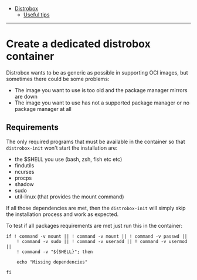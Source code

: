 - [Distrobox](README.md)
  - [Useful tips](useful_tips.md)

---

# Create a dedicated distrobox container

Distrobox wants to be as generic as possible in supporting OCI images, but sometimes there could be some problems:

- The image you want to use is too old and the package manager mirrors are down
- The image you want to use has not a supported package manager or no package manager at all

## Requirements

The only required programs that must be available in the container so that `distrobox-init` won't start the installation are:

- the $SHELL you use (bash, zsh, fish etc etc)
- findutils
- ncurses
- procps
- shadow
- sudo
- util-linux (that provides the mount command)

If all those dependencies are met, then the `distrobox-init` will simply skip the installation process and work as expected.

To test if all packages requirements are met just run this in the container:

```shell
if ! command -v mount || ! command -v mount || ! command -v passwd ||
	! command -v sudo || ! command -v useradd || ! command -v usermod ||
	! command -v "${SHELL}"; then

	echo "Missing dependencies"

fi
```
